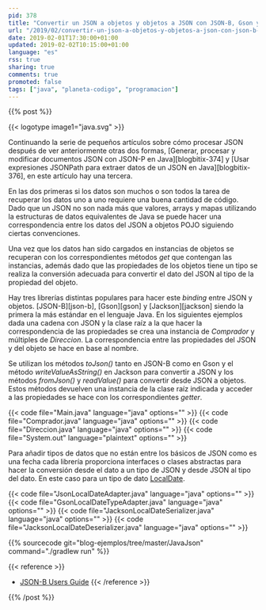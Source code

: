 ```yaml
---
pid: 378
title: "Convertir un JSON a objetos y objetos a JSON con JSON-B, Gson y Jackson en Java"
url: "/2019/02/convertir-un-json-a-objetos-y-objetos-a-json-con-json-b-gson-y-jackson-en-java/"
date: 2019-02-01T17:30:00+01:00
updated: 2019-02-02T10:15:00+01:00
language: "es"
rss: true
sharing: true
comments: true
promoted: false
tags: ["java", "planeta-codigo", "programacion"]
---
```


{{% post %}}

{{< logotype image1="java.svg" >}}

Continuando la serie de pequeños artículos sobre cómo procesar JSON después de ver anteriormente otras dos formas, [Generar, procesar y modificar documentos JSON con JSON-P en Java][blogbitix-374] y [Usar expresiones JSONPath para extraer datos de un JSON en Java][blogbitix-376], en este artículo hay una tercera.

En las dos primeras si los datos son muchos o son todos la tarea de recuperar los datos uno a uno requiere una buena cantidad de código. Dado que un JSON no son nada más que valores, arrays y mapas utilizando la estructuras de datos equivalentes de Java se puede hacer una correspondencia entre los datos del JSON a objetos POJO siguiendo ciertas convenciones.

Una vez que los datos han sido cargados en instancias de objetos se recuperan con los correspondientes métodos _get_ que contengan las instancias, además dado que las propiedades de los objetos tiene un tipo se realiza la conversión adecuada para convertir el dato del JSON al tipo de la propiedad del objeto.

Hay tres librerías distintas populares para hacer este _binding_ entre JSON y objetos. [JSON-B][json-b], [Gson][gson] y [Jackson][jackson] siendo la primera la más estándar en el lenguaje Java. En los siguientes ejemplos dada una cadena con JSON y la clase raíz a la que hacer la correspondencia de las propiedades se crea una instancia de _Comprador_ y múltiples de _Direccion_. La correspondencia entre las propiedades del JSON y del objeto se hace en base al nombre.

Se utilizan los métodos _toJson()_ tanto en JSON-B como en Gson y el método _writeValueAsString()_ en Jackson para convertir a JSON y los métodos _fromJson()_ y _readValue()_ para convertir desde JSON a objetos. Estos métodos devuelven una instancia de la clase raíz indicada y acceder a las propiedades se hace con los correspondientes _getter_.

{{< code file="Main.java" language="java" options="" >}}
{{< code file="Comprador.java" language="java" options="" >}}
{{< code file="Direccion.java" language="java" options="" >}}
{{< code file="System.out" language="plaintext" options="" >}}

Para añadir tipos de datos que no están entre los básicos de JSON como es una fecha cada librería proporciona interfaces o clases abstractas para hacer la conversión desde el dato a un tipo de JSON y desde JSON al tipo del dato. En este caso para un tipo de dato [LocalDate](https://docs.oracle.com/en/java/javase/11/docs/api/java.base/java/time/LocalDate.html).

{{< code file="JsonLocalDateAdapter.java" language="java" options="" >}}
{{< code file="GsonLocalDateTypeAdapter.java" language="java" options="" >}}
{{< code file="JacksonLocalDateSerializer.java" language="java" options="" >}}
{{< code file="JacksonLocalDateDeserializer.java" language="java" options="" >}}

{{% sourcecode git="blog-ejemplos/tree/master/JavaJson" command="./gradlew run" %}}

{{< reference >}}
* [JSON-B Users Guide](http://json-b.net/users-guide.html)
{{< /reference >}}

{{% /post %}}
